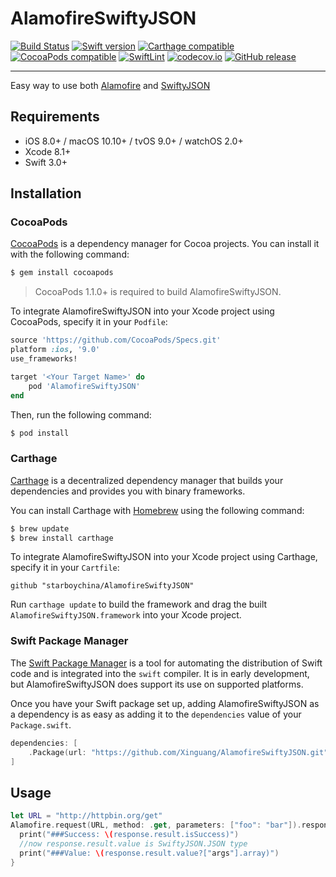 # AlamofireSwiftyJSON

[![Build Status](https://travis-ci.org/Xinguang/AlamofireSwiftyJSON.svg)](https://travis-ci.org/Xinguang/AlamofireSwiftyJSON)
[![Swift version](https://img.shields.io/badge/swift-3.0-orange.svg)](https://developer.apple.com/swift/)
[![Carthage compatible](https://img.shields.io/badge/Carthage-compatible-4BC51D.svg?style=flat)](https://github.com/Carthage/Carthage)
[![CocoaPods compatible](https://img.shields.io/badge/CocoaPods-compatible-4BC51D.svg?style=flat)](https://cocoapods.org/pods/AlamofireSwiftyJSON)
[![SwiftLint](https://img.shields.io/badge/SwiftLint-passing-brightgreen.svg)](https://github.com/realm/SwiftLint)
[![codecov.io](https://codecov.io/github/xinguang/AlamofireSwiftyJSON/coverage.svg?branch=master)](https://codecov.io/gh/xinguang/AlamofireSwiftyJSON?branch=master)
[![GitHub release](https://img.shields.io/github/release/xinguang/AlamofireSwiftyJSON.svg)](https://github.com/xinguang/AlamofireSwiftyJSON/releases)

---
Easy way to use both [Alamofire](https://github.com/Alamofire/Alamofire) and [SwiftyJSON](https://github.com/SwiftyJSON/SwiftyJSON)

## Requirements

- iOS 8.0+ / macOS 10.10+ / tvOS 9.0+ / watchOS 2.0+
- Xcode 8.1+
- Swift 3.0+

## Installation

### CocoaPods

[CocoaPods](http://cocoapods.org) is a dependency manager for Cocoa projects. You can install it with the following command:

```bash
$ gem install cocoapods
```

> CocoaPods 1.1.0+ is required to build AlamofireSwiftyJSON.

To integrate AlamofireSwiftyJSON into your Xcode project using CocoaPods, specify it in your `Podfile`:

```ruby
source 'https://github.com/CocoaPods/Specs.git'
platform :ios, '9.0'
use_frameworks!

target '<Your Target Name>' do
    pod 'AlamofireSwiftyJSON'
end
```

Then, run the following command:

```bash
$ pod install
```

### Carthage

[Carthage](https://github.com/Carthage/Carthage) is a decentralized dependency manager that builds your dependencies and provides you with binary frameworks.

You can install Carthage with [Homebrew](http://brew.sh/) using the following command:

```bash
$ brew update
$ brew install carthage
```

To integrate AlamofireSwiftyJSON into your Xcode project using Carthage, specify it in your `Cartfile`:

```ogdl
github "starboychina/AlamofireSwiftyJSON"
```

Run `carthage update` to build the framework and drag the built `AlamofireSwiftyJSON.framework` into your Xcode project.

### Swift Package Manager

The [Swift Package Manager](https://swift.org/package-manager/) is a tool for automating the distribution of Swift code and is integrated into the `swift` compiler. It is in early development, but AlamofireSwiftyJSON does support its use on supported platforms.

Once you have your Swift package set up, adding AlamofireSwiftyJSON as a dependency is as easy as adding it to the `dependencies` value of your `Package.swift`.

```swift
dependencies: [
    .Package(url: "https://github.com/Xinguang/AlamofireSwiftyJSON.git", majorVersion: 1)
]
```


## Usage

```swift
let URL = "http://httpbin.org/get"
Alamofire.request(URL, method: .get, parameters: ["foo": "bar"]).responseSwiftyJSON { response in
  print("###Success: \(response.result.isSuccess)")
  //now response.result.value is SwiftyJSON.JSON type
  print("###Value: \(response.result.value?["args"].array)")
}

```
